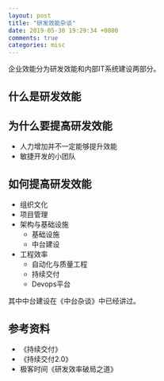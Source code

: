 ```yaml
---
layout: post
title: "研发效能杂谈"
date: 2019-05-30 19:29:34 +0800
comments: true
categories: misc
---
```


企业效能分为研发效能和内部IT系统建设两部分。

## 什么是研发效能

## 为什么要提高研发效能

- 人力增加并不一定能够提升效能
- 敏捷开发的小团队


## 如何提高研发效能

- 组织文化
- 项目管理
- 架构与基础设施
	- 基础设施
	- 中台建设
- 工程效率
	- 自动化与质量工程
	- 持续交付
	- Devops平台

其中中台建设在《中台杂谈》中已经讲过。

## 参考资料

- 《持续交付》
- 《持续交付2.0》
- 极客时间《研发效率破局之道》